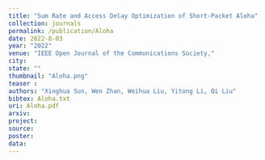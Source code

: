 ```yaml
---
title: "Sum Rate and Access Delay Optimization of Short-Packet Aloha"
collection: journals
permalink: /publication/Aloha
date: 2022-8-03
year: "2022"
venue: "IEEE Open Journal of the Communications Society,"
city: 
state: ""
thumbnail: "Aloha.png"
teaser : 
authors: "Xinghua Sun, Wen Zhan, Weihua Liu, Yitong Li, Qi Liu"
bibtex: Aloha.txt
uri: Aloha.pdf
arxiv: 
project: 
source: 
poster: 
data:
---
```

